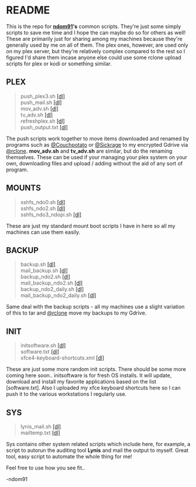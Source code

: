 # README

This is the repo for [**ndom91**](https://iamnico.xyz)**'s** common scripts. They're just some simply scripts to save me time and I hope the can maybe do so for others as well!
These are primarily just for sharing among my machines because they're generally used by me on all of them.
The plex ones, however, are used only on my plex server, but they're relatively complex compared to the rest so I figured I'd share them incase anyone else could use some rclone upload scripts for plex or kodi or something similar.


## PLEX

> push_plex3.sh <a href="https://github.com/ndom91/scripts/blob/master/plex/push_plex3.sh">[dl]</a><br>
> push_mail.sh <a href="https://github.com/ndom91/scripts/blob/master/plex/push_mail.sh">[dl]</a><br>
> mov_adv.sh <a href="https://github.com/ndom91/scripts/blob/master/plex/mov_adv.sh">[dl]</a><br>
> tv_adv.sh <a href="https://github.com/ndom91/scripts/blob/master/plex/tv_adv.sh">[dl]</a><br>
> refreshplex.sh <a href="https://github.com/ndom91/scripts/blob/master/mounplexts/refreshplex.sh">[dl]</a><br>
> push_output.txt <a href="https://github.com/ndom91/scripts/blob/master/plex/push_output.txt">[dl]</a>

The push scripts work together to move items downloaded and renamed by programs such as [@Couchpotato](https://github.com/CouchPotato/CouchPotatoServer) or [@Sickrage](https://github.com/SickRage/SickRage) to my encrypted Gdrive via [@rclone](https://github.com/ncw/rclone). 
**mov_adv.sh** and **tv_adv.sh** are similar, but do the renaming themselves. These can be used if your managing your plex
system on your own, downloading files and upload / adding without the aid of any sort of program.

## MOUNTS

> sshfs_ndo0.sh <a href="https://github.com/ndom91/scripts/blob/master/mounts/sshfs_ndo0.sh">[dl]</a><br>
> sshfs_ndo2.sh <a href="https://github.com/ndom91/scripts/blob/master/mounts/sshfs_ndo2.sh">[dl]</a><br>
> sshfs_ndo3_ndopi.sh <a href="https://github.com/ndom91/scripts/blob/master/mounts/sshfs_ndo3_ndopi.sh">[dl]</a>

These are just my standard mount boot scripts I have in here so all my machines can use them easily. 

## BACKUP

> backup.sh <a href="https://github.com/ndom91/scripts/blob/master/backup/backup.sh">[dl]</a><br>
> mail_backup.sh <a href="https://github.com/ndom91/scripts/blob/master/backup/mail_backup.sh">[dl]</a><br>
> backup_ndo2.sh <a href="https://github.com/ndom91/scripts/blob/master/backup/backup_ndo2.sh">[dl]</a><br>
> mail_backup_ndo2.sh <a href="https://github.com/ndom91/scripts/blob/master/backup/mail_backup_ndo2.sh">[dl]</a><br>
> backup_ndo2_daily.sh <a href="https://github.com/ndom91/scripts/blob/master/backup/backup_ndo2_daily.sh">[dl]</a><br>
> mail_backup_ndo2_daily.sh <a href="https://github.com/ndom91/scripts/blob/master/backup/mail_backup_ndo2_daily.sh"> [dl]</a>

Same deal with the backup scripts - all my machines use a slight variation of this to tar and [@rclone](https://github.com/ncw/rclone) move my backups to my Gdrive.

## INIT

> initsoftware.sh <a href="https://github.com/ndom91/scripts/blob/master/init/initsoftware.sh">[dl]</a><br>
> software.txt <a href="https://github.com/ndom91/scripts/blob/master/init/software.txt">[dl]</a><br>
> xfce4-keyboard-shortcuts.xml <a href="https://github.com/ndom91/scripts/blob/master/init/xfce4-keyboard-shortcuts.xml">[dl]</a><br>

These are just some more random init scripts. There should be some more coming here soon..
initsoftware is for fresh OS installs. It will update, download and install my favorite applications based on the list [software.txt]. Also I uploaded my xfce keyboard shortcuts here so I can push it to the various workstations I regularly use.

## SYS

> lynis_mail.sh <a href="https://github.com/ndom91/scripts/blob/master/init/initsoftware.sh">[dl]</a><br>
> mailtemp.txt <a href="https://github.com/ndom91/scripts/blob/master/init/software.txt">[dl]</a>

Sys contains other system related scripts which include here, for example, a script to autorun the auditing tool **Lynis** and mail the output to myself. Great tool, easy script to automate the whole thing for me!

Feel free to use how you see fit..

-ndom91
